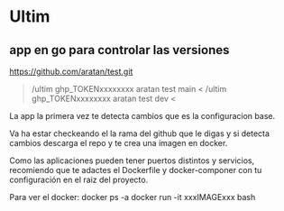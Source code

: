 # Ultim
## app en go para controlar  las versiones
https://github.com/aratan/test.git
> /ultim ghp_TOKENxxxxxxxx aratan test main <
> /ultim ghp_TOKENxxxxxxxx aratan test dev <

La app la primera vez te detecta cambios que es la configuracion base.

Va ha estar checkeando el la rama del github que le digas y si detecta
cambios descarga el repo y te crea una imagen en docker.

Como las aplicaciones pueden tener puertos distintos y servicios,
recomiendo que te adactes el Dockerfile y docker-componer
con tu configuración en el raiz del proyecto.

Para ver el docker:
docker ps -a
docker run -it xxxIMAGExxx bash
